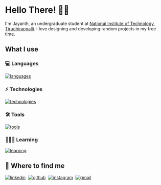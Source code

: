 # Hello There! 👋🏽

I'm Jayanth, an undergraduate student at [National Institute of Technology, Tiruchirappalli](https://www.nitt.edu). I love designing and developing random projects in my free time.

## What I use

### 💻 Languages

[![languages](https://go-skill-icons.vercel.app/api/icons?i=html,css,js,ts,swift,py,postgresql&theme=dark)]()

### ⚡️ Technologies

[![technologies](https://go-skill-icons.vercel.app/api/icons?i=react,nextjs,tailwind,nodejs,prisma,aws&theme=dark)]()

### 🛠️ Tools

[![tools](https://go-skill-icons.vercel.app/api/icons?i=git,github,docker,pnpm,vscode,cursor,warp&theme=dark)]()

### 👨🏽‍💻 Learning

[![learning](https://go-skill-icons.vercel.app/api/icons?i=svelte,rust,go&theme=dark)]()

## 🔎 Where to find me

[![linkedin](https://go-skill-icons.vercel.app/api/icons?i=linkedin&theme=dark)](https://linkedin.com/in/jayanthh71)&nbsp;
[![github](https://go-skill-icons.vercel.app/api/icons?i=github&theme=dark)](https://github.com/jayanthh71)&nbsp;
[![instagram](https://go-skill-icons.vercel.app/api/icons?i=instagram&theme=dark)](https://instagram.com/jayanthh.h)&nbsp;
[![gmail](https://go-skill-icons.vercel.app/api/icons?i=gmail&theme=dark)](mailto:jayanth37069@gmail.com)&nbsp;

